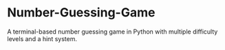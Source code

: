 # Number-Guessing-Game
A terminal-based number guessing game in Python with multiple difficulty levels and a hint system.
